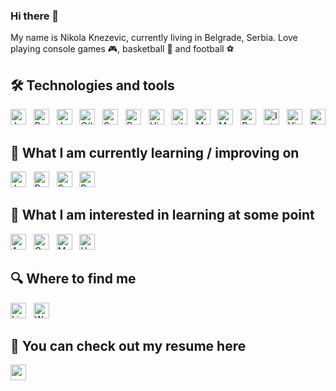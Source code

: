 ### Hi there 👋

My name is Nikola Knezevic, currently living in Belgrade, Serbia. Love playing console games 🎮, basketball 🏀 and football ⚽

## 🛠  Technologies and tools

<a name="learning-now"></a>

[<img src="https://img.shields.io/badge/Java-ED8B00?style=for-the-badge&logo=openjdk&logoColor=white" alt="Java logo" title="Java" height="25" />][tech_tools_anchor]
&nbsp;
[<img src="https://img.shields.io/badge/Python-3776AB?style=for-the-badge&logo=python&logoColor=white" alt="Python logo" title="Python" height="25" />][tech_tools_anchor]
&nbsp;
[<img src="https://img.shields.io/badge/JavaScript-282C34?logo=javascript&logoColor=F7DF1E" alt="JavaScript logo" title="JavaScript" height="25" />][tech_tools_anchor]
&nbsp;
[<img src="https://img.shields.io/badge/C%23-239120?style=for-the-badge&logo=c-sharp&logoColor=white" alt="C# logo" title="C#" height="25" />][tech_tools_anchor]
&nbsp;
[<img src="https://img.shields.io/badge/Spring-6DB33F?style=for-the-badge&logo=spring&logoColor=white" alt="Spring logo" title="Spring" height="25" />][tech_tools_anchor]
&nbsp;
[<img src="https://img.shields.io/badge/React-20232A?style=for-the-badge&logo=react&logoColor=61DAFB" alt="React logo" title="React" height="25" />][tech_tools_anchor]
&nbsp;
[<img src="https://img.shields.io/badge/Hibernate-59666C?style=for-the-badge&logo=Hibernate&logoColor=white" alt="Hibernate logo" title="Hibernate" height="25" />][tech_tools_anchor]
&nbsp;
[<img src="https://img.shields.io/badge/git-282C34?logo=git&logoColor=F05032" alt="git logo" title="git" height="25" />][tech_tools_anchor]
&nbsp;
[<img src="https://img.shields.io/badge/MySQL-00000F?style=for-the-badge&logo=mysql&logoColor=white" alt="MySql logo" title="MySql" height="25" />][tech_tools_anchor]
&nbsp;
[<img src="https://img.shields.io/badge/MongoDB-4EA94B?style=for-the-badge&logo=mongodb&logoColor=white" alt="MongoDB logo" title="MongoDB" height="25" />][tech_tools_anchor]
&nbsp;
[<img src="https://img.shields.io/badge/PostgreSQL-316192?style=for-the-badge&logo=postgresql&logoColor=white" alt="PostgreSQL logo" title="PostgreSQL" height="25" />][tech_tools_anchor]
&nbsp;
[<img src="https://img.shields.io/badge/IntelliJ_IDEA-000000.svg?style=for-the-badge&logo=intellij-idea&logoColor=white" alt="IntelliJ logo" title="IntelliJ" height="25" />][tech_tools_anchor]
&nbsp;
[<img src="https://img.shields.io/badge/VS%20Code-282C34?logo=visual-studio-code&logoColor=007ACC" alt="Visual Studio Code logo" title="Visual Studio Code" height="25" />][tech_tools_anchor]
&nbsp;
[<img src="https://img.shields.io/badge/PyCharm-000000.svg?&style=for-the-badge&logo=PyCharm&logoColor=white" alt="PyCharm logo" title="PyCharm" height="25" />][tech_tools_anchor]

<a name="learning-next"></a>

## 📖  What I am currently learning / improving on

[<img src="https://img.shields.io/badge/Java-ED8B00?style=for-the-badge&logo=openjdk&logoColor=white" alt="Java logo" title="Java" height="25" />][learning_now_anchor]
&nbsp;
[<img src="https://img.shields.io/badge/Python-3776AB?style=for-the-badge&logo=python&logoColor=white" alt="Python logo" title="Python" height="25" />][learning_now_anchor]
&nbsp;
[<img src="https://img.shields.io/badge/Spring-6DB33F?style=for-the-badge&logo=spring&logoColor=white" alt="Spring logo" title="Spring" height="25" />][learning_now_anchor]
&nbsp;
[<img src="https://img.shields.io/badge/React-20232A?style=for-the-badge&logo=react&logoColor=61DAFB" alt="React logo" title="React" height="25" />][learning_now_anchor]

## 👾  What I am interested in learning at some point

[<img src="https://img.shields.io/badge/Amazon_AWS-232F3E?style=for-the-badge&logo=amazon-aws&logoColor=white" alt="Amazon AWS logo" title="Amazon AWS" height="25" />][learning_next_anchor]
&nbsp;
[<img src="https://img.shields.io/badge/Google_Cloud-4285F4?style=for-the-badge&logo=google-cloud&logoColor=white" alt="Google Cloud logo" title="Google Cloud" height="25" />][learning_next_anchor]
&nbsp;
[<img src="https://img.shields.io/badge/Microsoft_Azure-0089D6?style=for-the-badge&logo=microsoft-azure&logoColor=white" alt="MS Azure logo" title="MS Azure" height="25" />][learning_next_anchor]
&nbsp;
[<img src="https://img.shields.io/badge/Unity-100000?style=for-the-badge&logo=unity&logoColor=white" alt="Unity logo" title="Unity" height="25" />][learning_next_anchor]

## 🔍  Where to find me

[<img src="https://img.shields.io/badge/LinkedIn-282C34?logo=linkedin&logoColor=0077B5" alt="LinkedIn logo" title="LinkedIn" height="25" />](https://www.linkedin.com/in/nikola-knezevic-11880861)
&nbsp;
[<img src="https://img.shields.io/badge/website-000000?style=for-the-badge&logo=About.me&logoColor=white" alt="Web logo" title="Personal Website" height="25" />](https://nikolaknezevic.netlify.app/)

## 📄 You can check out my resume here

[<img src="https://img.shields.io/badge/Standard%20Resume-2A3FFB.svg?style=for-the-badge&logo=Standard-Resume&logoColor=white" alt="resume logo" title="resume" height="25" />](https://drive.google.com/file/d/1UxPgXIBjSVpdJs-oO0PybE1lOq5zRVV0/view?usp=drive_link)


[tech_tools_anchor]: #Hi--
[learning_now_anchor]: #learning-now
[learning_next_anchor]: #learning-next


